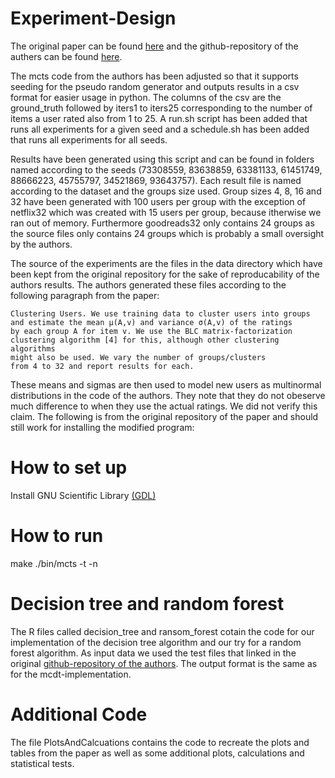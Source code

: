 # Experiment-Design
The original paper can be found [here](https://dl.acm.org/doi/10.1145/3523227.3546786) and the github-repository of the authers can be found [here](https://github.com/dilina-r/mcts-rec?tab=readme-ov-file).

The mcts code from the authors has been adjusted so that it supports seeding for the pseudo random generator and outputs results in a csv format for easier usage in python. The columns of the csv are the ground_truth followed by iters1 to iters25 corresponding to the number of items a user rated also from 1 to 25. A run.sh script has been added that runs all experiments for a given seed and a schedule.sh has been added that runs all experiments for all seeds.

Results have been generated using this script and can be found in folders named according to the seeds (73308559, 83638859, 63381133, 61451749, 88666223, 45755797, 34521869, 93643757). Each result file is named according to the dataset and the groups size used. Group sizes 4, 8, 16 and 32 have been generated with 100 users per group with the exception of netflix32 which was created with 15 users per group, because itherwise we ran out of memory. Furthermore goodreads32 only contains 24 groups as the source files only contains 24 groups which is probably a small oversight by the authors.

The source of the experiments are the files in the data directory which have been kept from the original repository for the sake of reproducability of the authors results. The authors generated these files according to the following paragraph from the paper:
```
Clustering Users. We use training data to cluster users into groups
and estimate the mean μ(A,v) and variance σ(A,v) of the ratings
by each group A for item v. We use the BLC matrix-factorization
clustering algorithm [4] for this, although other clustering algorithms
might also be used. We vary the number of groups/clusters
from 4 to 32 and report results for each.
```
These means and sigmas are then used to model new users as multinormal distributions in the code of the authors. They note that they do not obeserve much difference to when they use the actual ratings. We did not verify this claim.
The following is from the original repository of the paper and should still work for installing the modified program:

# How to set up
Install GNU Scientific Library [(GDL)](https://www.gnu.org/software/gsl/)

# How to run
make ./bin/mcts -t <samples per group> -n <num recommendations>

# Decision tree and random forest
The R files called decision_tree and ransom_forest cotain the code for our implementation of the decision tree algorithm and our try for a random forest algorithm. As input data we used the test files that linked in the original [github-repository of the authors](https://github.com/dilina-r/mcts-rec?tab=readme-ov-file). The output format is the same as for the mcdt-implementation.

# Additional Code
The file PlotsAndCalcuations contains the code to recreate the plots and tables from the paper as well as some additional plots, calculations and statistical tests.
